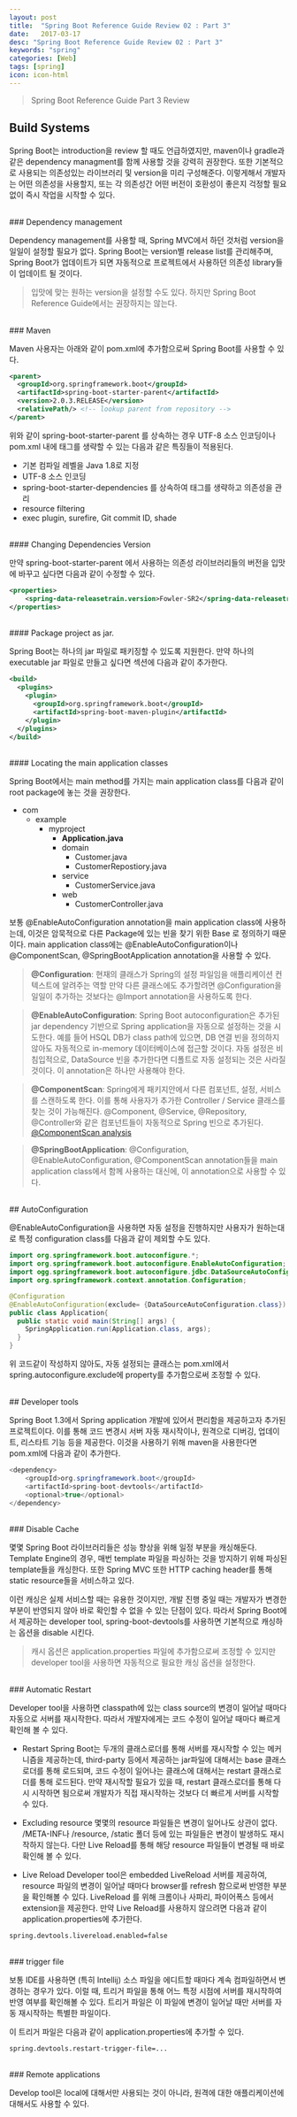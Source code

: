 ```yaml
---
layout: post
title:  "Spring Boot Reference Guide Review 02 : Part 3"
date:   2017-03-17
desc: "Spring Boot Reference Guide Review 02 : Part 3"
keywords: "spring"
categories: [Web]
tags: [spring]
icon: icon-html
---
```


> Spring Boot Reference Guide Part 3 Review

## Build Systems

 Spring Boot는 introduction을 review 할 때도 언급하였지만, maven이나 gradle과 같은 dependency managment를 함께 사용할 것을 강력히 권장한다. 또한 기본적으로 사용되는 의존성있는 라이브러리 및 version을 미리 구성해준다. 이렇게해서 개발자는 어떤 의존성을 사용할지, 또는 각 의존성간 어떤 버전이 호환성이 좋은지 걱정할 필요없이 즉시 작업을 시작할 수 있다.

<br>
### Dependency management

 Dependency management를 사용할 때, Spring MVC에서 하던 것처럼 version을 일일이 설정할 필요가 없다. Spring Boot는 version별 release list를 관리해주며, Spring Boot가 업데이트가 되면 자동적으로 프로젝트에서 사용하던 의존성 library들이 업데이트 될 것이다.

 > 입맛에 맞는 원하는 version을 설정할 수도 있다. 하지만 Spring Boot Reference Guide에서는 권장하지는 않는다.

<br>
### Maven

 Maven 사용자는 아래와 같이 pom.xml에 추가함으로써 Spring Boot를 사용할 수 있다.

~~~xml
<parent>
  <groupId>org.springframework.boot</groupId>
  <artifactId>spring-boot-starter-parent</artifactId>
  <version>2.0.3.RELEASE</version>
  <relativePath/> <!-- lookup parent from repository -->
</parent>
~~~

 위와 같이  spring-boot-starter-parent 를 상속하는 경우 UTF-8 소스 인코딩이나 pom.xml 내에 <version> 태그를 생략할 수 있는 다음과 같은 특징들이 적용된다.

 * 기본 컴파일 레벨을 Java 1.8로 지정
 * UTF-8 소스 인코딩
 * spring-boot-starter-dependencies 를 상속하여 <version> 태그를 생략하고 의존성을 관리
 * resource filtering
 * exec plugin, surefire, Git commit ID, shade

<br>
#### Changing Dependencies Version

만약 spring-boot-starter-parent 에서 사용하는 의존성 라이브러리들의 버전을 입맛에 바꾸고 싶다면 다음과 같이 수정할 수 있다.

~~~xml
<properties>
	<spring-data-releasetrain.version>Fowler-SR2</spring-data-releasetrain.version>
</properties>
~~~

<br>
#### Package project as jar.

 Spring Boot는 하나의 jar 파일로 패키징할 수 있도록 지원한다. 만약 하나의 executable jar 파일로 만들고 싶다면 <plugins> 섹션에 다음과 같이 추가한다.

 ~~~xml
 <build>
   <plugins>
     <plugin>
       <groupId>org.springframework.boot</groupId>
       <artifactId>spring-boot-maven-plugin</artifactId>
     </plugin>
   </plugins>
 </build>
 ~~~

<br>
#### Locating the main application classes

 Spring Boot에서는 main method를 가지는 main application class를 다음과 같이 root package에 놓는 것을 권장한다.

 - com
   - example
      - myproject
        - **Application.java**
        - domain
          - Customer.java
          - CustomerRepostiory.java
        - service
          - CustomerService.java
        - web
          - CustomerController.java


 보통 @EnableAutoConfiguration annotation을 main application class에 사용하는데, 이것은 암묵적으로 다른 Package에 있는 빈을 찾기 위한 Base 로 정의하기 때문이다. main application class에는 @EnableAutoConfiguration이나 @ComponentScan, @SpringBootApplication annotation을 사용할 수 있다.

 > **@Configuration**:
  현재의 클래스가 Spring의 설정 파일임을 애플리케이션 컨텍스트에 알려주는 역할
  만약 다른 클래스에도 추가할려면 @Configuration을 일일이 추가하는 것보다는 @Import annotation을 사용하도록 한다.

  > **@EnableAutoConfiguration**:
   Spring Boot autoconfiguration은 추가된 jar dependency 기반으로 Spring application을 자동으로 설정하는 것을 시도한다. 예를 들어 HSQL DB가 class path에 있으면, DB 연결 빈을 정의하지 않아도 자동적으로 in-memory 데이터베이스에 접근할 것이다.
   자동 설정은 비 침입적으로, DataSource 빈을 추가한다면 디폴트로 자동 설정되는 것은 사라질 것이다.
   이 annotation은 하나만 사용해야 한다.

  > **@ComponentScan**:
  Spring에게 패키지안에서 다른 컴포넌트, 설정, 서비스를 스캔하도록 한다. 이를 통해 사용자가 추가한 Controller / Service 클래스를 찾는 것이 가능해진다. @Component, @Service, @Repository, @Controller와 같은 컴포넌트들이 자동적으로 Spring 빈으로 추가된다.
  [@ComponentScan analysis][componentscan_analysis]

  > **@SpringBootApplication**:
  @Configuration, @EnableAutoConfiguration, @ComponentScan annotation들을 main application class에서 함께 사용하는 대신에, 이 annotation으로 사용할 수 있다.

<br>
## AutoConfiguration

@EnableAutoConfiguration을 사용하면 자동 설정을 진행하지만 사용자가 원하는대로 특정 configuration class를 다음과 같이 제외할 수도 있다.

~~~java
import org.springframework.boot.autoconfigure.*;
import org.springframework.boot.autoconfigure.EnableAutoConfiguration;
import ogg.springframework.boot.autoconfigure.jdbc.DataSourceAutoConfiguration;
import org.springframework.context.annotation.Configuration;

@Configuration
@EnableAutoConfiguration(exclude= {DataSourceAutoConfiguration.class})
public class Application{
  public static void main(String[] args) {
    SpringApplication.run(Application.class, args);
  }
}
~~~

 위 코드같이 작성하지 않아도, 자동 설정되는 클래스는 pom.xml에서 spring.autoconfigure.exclude에 property를 추가함으로써 조정할 수 있다.

<br>
## Developer tools

Spring Boot 1.3에서 Spring application 개발에 있어서 편리함을 제공하고자 추가된 프로젝트이다.
이를 통해 코드 변경시 서버 자동 재시작이나, 원격으로 디버깅, 업데이트, 리스타트 기능 등을 제공한다. 이것을 사용하기 위해 maven을 사용한다면 pom.xml에 다음과 같이 추가한다.

~~~java
<dependency>
    <groupId>org.springframework.boot</groupId>
    <artifactId>spring-boot-devtools</artifactId>
    <optional>true</optional>
</dependency>
~~~

<br>
### Disable Cache

 몇몇 Spring Boot 라이브러리들은 성능 향상을 위해 일정 부분을 캐싱해둔다. Template Engine의 경우, 매번 template 파일을 파싱하는 것을 방지하기 위해 파싱된 template들을 캐싱한다. 또한 Spring MVC 또한 HTTP caching header를 통해 static resource들을 서비스하고 있다.

 이런 캐싱은 실제 서비스할 때는 유용한 것이지만, 개발 진행 중일 때는 개발자가 변경한 부분이 반영되지 않아 바로 확인할 수 없을 수 있는 단점이 있다. 따라서 Spring Boot에서 제공하는 developer tool, spring-boot-devtools를 사용하면 기본적으로 캐싱하는 옵션을 disable 시킨다.

 > 캐시 옵션은 application.properties 파일에 추가함으로써 조정할 수 있지만 developer tool을 사용하면 자동적으로 필요한 캐싱 옵션을 설정한다.

<br>
### Automatic Restart

 Developer tool을 사용하면 classpath에 있는 class source의 변경이 일어날 때마다 자동으로 서버를 재시작한다. 따라서 개발자에게는 코드 수정이 일어날 때마다 빠르게 확인해 볼 수 있다.

 * Restart
 Spring Boot는 두개의 클래스로더를 통해 서버를 재시작할 수 있는 메커니즘을 제공하는데, third-party 등에서 제공하는 jar파일에 대해서는 base 클래스로더를 통해 로드되며, 코드 수정이 일어나는 클래스에 대해서는 restart 클래스로더를 통해 로드된다.
 만약 재시작할 필요가 있을 때, restart 클래스로더를 통해 다시 시작하면 됨으로써 개발자가 직접 재시작하는 것보다 더 빠르게 서버를 시작할 수 있다.

 * Excluding resource
 몇몇의 resource 파일들은 변경이 일어나도 상관이 없다. /META-INF나 /resource, /static 폴더 등에 있는 파일들은 변경이 발생하도 재시작하지 않는다. 다만 Live Reload를 통해 해당 resource 파일들이 변경될 때 바로 확인해 볼 수 있다.

 * Live Reload
 Developer tool은 embedded LiveReload 서버를 제공하여, resource 파일의 변경이 일어날 때마다 browser를 refresh 함으로써 반영한 부분을 확인해볼 수 있다. LiveReload 를 위해 크롬이나 사파리, 파이어폭스 등에서 extension을 제공한다.
 만약 Live Reload를 사용하지 않으려면 다음과 같이 application.properties에 추가한다.
 ~~~
 spring.devtools.livereload.enabled=false
 ~~~

<br>
### trigger file

 보통 IDE를 사용하면 (특히 Intellij) 소스 파일을 에디트할 때마다 계속 컴파일하면서 변경하는 경우가 있다. 이럴 때, 트리거 파일을 통해 어느 특정 시점에 서버를 재시작하여 반영 여부를 확인해볼 수 있다.
 트리거 파일은 이 파일에 변경이 일어날 때만 서버를 자동 재시작하는 특별한 파일이다.

 이 트리거 파일은 다음과 같이 application.properties에 추가할 수 있다.
 ~~~
 spring.devtools.restart-trigger-file=...
 ~~~

<br>
### Remote applications

 Develop tool은 local에 대해서만 사용되는 것이 아니라, 원격에 대한 애플리케이션에 대해서도 사용할 수 있다.

[componentscan_analysis]: http://thswave.github.io/spring/2015/02/02/spring-mvc-annotaion.html
